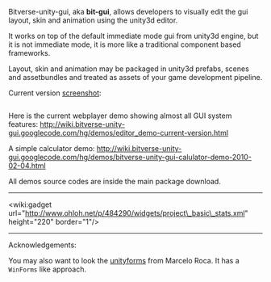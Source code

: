Bitverse-unity-gui, aka **bit-gui**, allows developers to visually edit the gui layout, skin and animation using the unity3d editor.

It works on top of the default immediate mode gui from unity3d engine, but it is not immediate mode, it is more like a traditional component based frameworks.

Layout, skin and animation may be packaged in unity3d prefabs, scenes and assetbundles and treated as assets of your game development pipeline.

Current version [screenshot](http://wiki.bitverse-unity-gui.googlecode.com/hg/screenshots/):

![![](http://wiki.bitverse-unity-gui.googlecode.com/hg/screenshots/editor_2010-07-28_03-32-22-small.png)](http://wiki.bitverse-unity-gui.googlecode.com/hg/screenshots/editor_2010-07-28_03-32-22.png)

Here is the current webplayer demo showing almost all GUI system features:
http://wiki.bitverse-unity-gui.googlecode.com/hg/demos/editor_demo-current-version.html

A simple calculator demo: http://wiki.bitverse-unity-gui.googlecode.com/hg/demos/bitverse-unity-gui-calulator-demo-2010-02-04.html

All demos source codes are inside the main package download.


---

&lt;wiki:gadget url="http://www.ohloh.net/p/484290/widgets/project\_basic\_stats.xml" height="220" border="1"/&gt;

---

Acknowledgements:

You may also want to look the [unityforms](http://code.google.com/p/unityforms/) from Marcelo Roca. It has a `WinForms` like approach.
